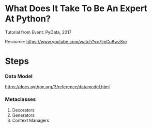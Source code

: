# What Does It Take To Be An Expert At Python?
Tutorial from Event: PyData, 2017

Resource: https://www.youtube.com/watch?v=7lmCu8wz8ro


# Steps

### Data Model
https://docs.python.org/3/reference/datamodel.html

### Metaclasses
1. Decorators
2. Generators
3. Context Managers 